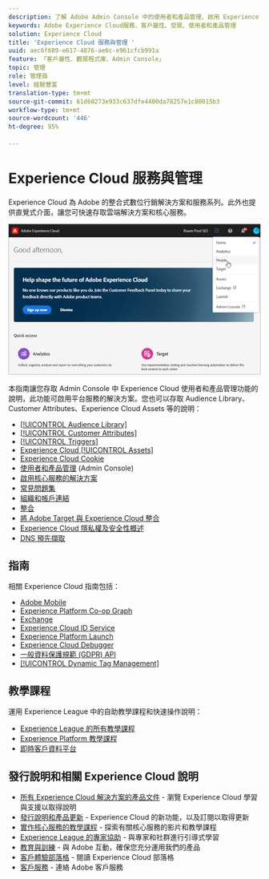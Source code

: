 ```yaml
---
description: 了解 Adobe Admin Console 中的使用者和產品管理、啟用 Experience Cloud 服務的解決方案，以及了解受眾程式庫、客戶屬性、Experience Cloud Assets 等。
keywords: Adobe Experience Cloud服務、客戶屬性、受眾、使用者和產品管理
solution: Experience Cloud
title: 'Experience Cloud 服務與管理 '
uuid: aec6f689-e617-4876-ae6c-e961cfcb991a
feature: 「客戶屬性、觀眾程式庫、Admin Console」
topic: 管理
role: 管理員
level: 經驗豐富
translation-type: tm+mt
source-git-commit: 61d60273e933c637dfe4400da78257e1c80015b3
workflow-type: tm+mt
source-wordcount: '446'
ht-degree: 95%

---
```



# Experience Cloud 服務與管理

Experience Cloud 為 Adobe 的整合式數位行銷解決方案和服務系列。此外也提供直覺式介面，讓您可快速存取雲端解決方案和核心服務。

![Experience Cloud](assets/cloud-pulldown.png)

本指南讓您存取 Admin Console 中 Experience Cloud 使用者和產品管理功能的說明，此功能可啟用平台服務的解決方案。您也可以存取 Audience Library、Customer Attributes、Experience Cloud Assets 等的說明：

* [[!UICONTROL Audience Library]](audience-library/audience-library.md)
* [[!UICONTROL Customer Attributes]](attributes/attributes.md)
* [[!UICONTROL Triggers]](activation/triggers.md)
* [Experience Cloud [!UICONTROL Assets]](experience-cloud-assets/experience-cloud-assets.md)
* [Experience Cloud Cookie](cookies/cookies-privacy.md)
* [使用者和產品管理](admin-getting-started/admin-getting-started.md) (Admin Console)
* [啟用核心服務的解決方案](core-services/core-services.md)
* [常見問題集](admin-getting-started/admin-getting-started.md)
* [組織和帳戶連結](admin-getting-started/organizations.md)
* [整合](marketing-cloud-integrations.md)
* [將 Adobe Target 與 Experience Cloud 整合](https://docs.adobe.com/content/help/zh-Hant/target/using/integrate/a4t/a4t.html)
* [Experience Cloud 隱私權及安全性概述](assets/Adobe-Marketing-Cloud-Privacy-and-Security-Overview.pdf)
* [DNS 預先擷取](admin-getting-started/admin-getting-started.md#concept_6BC8C6856E3644F8956D7AD0A96383B7)

## 指南

相關 Experience Cloud 指南包括：

* [Adobe Mobile](https://docs.adobe.com/content/help/zh-Hant/mobile-services/using/home.html)
* [Experience Platform Co-op Graph](https://docs.adobe.com/content/help/zh-Hant/device-co-op/using/home.html)
* [Exchange](https://experiencecloud.adobeexchange.com/)
* [Experience Cloud ID Service](https://docs.adobe.com/content/help/zh-Hant/id-service/using/home.html)
* [Experience Platform Launch](https://docs.adobelaunch.com/)
* [Experience Cloud Debugger](https://docs.adobe.com/content/help/zh-Hant/debugger/using/experience-cloud-debugger.html)
* [一般資料保護規範 (GDPR) API](https://www.adobe.io/apis/experiencecloud/gdpr.html)
* [[!UICONTROL Dynamic Tag Management]](https://docs.adobe.com/content/help/zh-Hant/dtm/using/dtm-home.html)

## 教學課程

運用 Experience League 中的自助教學課程和快速操作說明：

* [Experience League 的所有教學課程](https://experienceleague.corp.adobe.com/?lang=zh-Hant#quick-how-tos)
* [Experience Platform 教學課程](https://experienceleague.corp.adobe.com/docs/core-services-learn/tutorials/overview.html?lang=zh-Hant)
* [即時客戶資料平台](https://experienceleague.corp.adobe.com/docs/platform-learn/tutorials/rtcdp/understanding-the-real-time-customer-data-platform.html?lang=zh-Hant)

## 發行說明和相關 Experience Cloud 說明

* [所有 Experience Cloud 解決方案的產品文件](https://docs.adobe.com/content/help/en/experience-cloud/user-guides/home.html) - 瀏覽 Experience Cloud 學習與支援以取得說明
* [發行說明和產品更新](https://docs.adobe.com/content/help/zh-Hant/release-notes/experience-cloud/current.html) - Experience Cloud 的新功能，以及訂閱以取得更新
* [實作核心服務的教學課程](https://docs.adobe.com/content/help/en/core-services-learn/tutorials/overview.html) - 探索有關核心服務的影片和教學課程
* [Experience League 的專家協助](https://landing.adobe.com/experience-league/) - 與專家和社群進行引導式學習
* [教育與訓練](https://helpx.adobe.com/tw/learning.html?promoid=KAUDK) - 與 Adobe 互動，確保您充分運用我們的產品
* [客戶體驗部落格](https://theblog.adobe.com/customer-experience/) - 閱讀 Experience Cloud 部落格
* [客戶服務](https://helpx.adobe.com/tw/contact/enterprise-support.ec.html) - 連絡 Adobe 客戶服務
